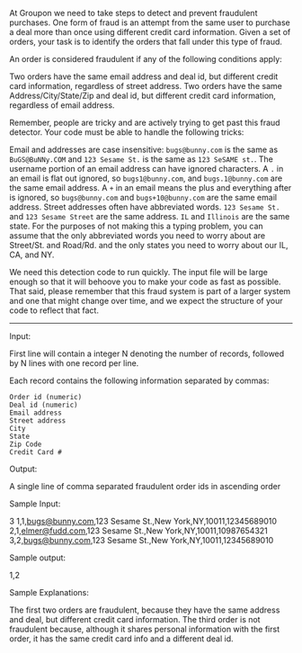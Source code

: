 At Groupon we need to take steps to detect and prevent fraudulent purchases. One form of fraud is an attempt from the same user to purchase a deal more than once using different credit card information. Given a set of orders, your task is to identify the orders that fall under this type of fraud.

An order is considered fraudulent if any of the following conditions apply:

Two orders have the same email address and deal id, but different credit card information, regardless of street address.
Two orders have the same Address/City/State/Zip and deal id, but different credit card information, regardless of email address.

Remember, people are tricky and are actively trying to get past this fraud detector. Your code must be able to handle the following tricks:

Email and addresses are case insensitive: `bugs@bunny.com` is the same as `BuGS@BuNNy.COM` and `123 Sesame St.` is the same as `123 SeSAME st.`.
The username portion of an email address can have ignored characters. A `.` in an email is flat out ignored, so `bugs1@bunny.com`, and `bugs.1@bunny.com` are the same email address. A `+` in an email means the plus and everything after is ignored, so `bugs@bunny.com` and `bugs+10@bunny.com` are the same email address.
Street addresses often have abbreviated words. `123 Sesame St.` and `123 Sesame Street` are the same address. `IL` and `Illinois` are the same state. For the purposes of not making this a typing problem, you can assume that the only abbreviated words you need to worry about are Street/St. and Road/Rd. and the only states you need to worry about our IL, CA, and NY.

We need this detection code to run quickly. The input file will be large enough so that it will behoove you to make your code as fast as possible. That said, please remember that this fraud system is part of a larger system and one that might change over time, and we expect the structure of your code to reflect that fact.

------------------------------------------------

Input:

First line will contain a integer N denoting the number of records, followed by N lines with one record per line.

Each record contains the following information separated by commas:

    Order id (numeric)
    Deal id (numeric)
    Email address
    Street address
    City
    State
    Zip Code
    Credit Card #


Output:

A single line of comma separated fraudulent order ids in ascending order


Sample Input:

3
1,1,bugs@bunny.com,123 Sesame St.,New York,NY,10011,12345689010
2,1,elmer@fudd.com,123 Sesame St.,New York,NY,10011,10987654321
3,2,bugs@bunny.com,123 Sesame St.,New York,NY,10011,12345689010

 

Sample output:

1,2

 

Sample Explanations:

The first two orders are fraudulent, because they have the same address and deal, but different credit card information. The third order is not fraudulent because, although it shares personal information with the first order, it has the same credit card info and a different deal id.


